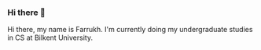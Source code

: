 ### Hi there 👋
Hi there, my name is Farrukh. 
I'm currently doing my undergraduate studies in CS at Bilkent University.

<!--
**notfarruks/notfarruks** is a ✨ _special_ ✨ repository because its `README.md` (this file) appears on your GitHub profile.

Here are some ideas to get you started:

Hi there, my name is Farrukh. 
I'm currently doing my undergraduate studies in CS at Bilkent University.


-->
